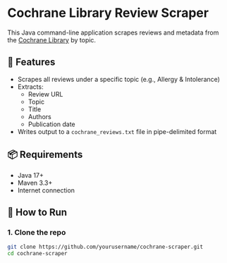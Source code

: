 # Cochrane Library Review Scraper

This Java command-line application scrapes reviews and metadata from the [Cochrane Library](https://www.cochranelibrary.com/cdsr/reviews/topics) by topic.

## 🧩 Features

- Scrapes all reviews under a specific topic (e.g., Allergy & Intolerance)
- Extracts:
  - Review URL
  - Topic
  - Title
  - Authors
  - Publication date
- Writes output to a `cochrane_reviews.txt` file in pipe-delimited format

## 📦 Requirements

- Java 17+
- Maven 3.3+
- Internet connection

## 🚀 How to Run

### 1. Clone the repo

```bash
git clone https://github.com/yourusername/cochrane-scraper.git
cd cochrane-scraper
